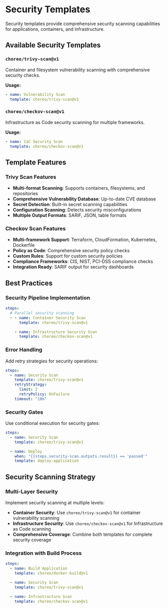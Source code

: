 # Security Templates

Security templates provide comprehensive security scanning capabilities for applications, containers, and infrastructure.

## Available Security Templates

### `choreo/trivy-scan@v1`
Container and filesystem vulnerability scanning with comprehensive security checks.

**Usage:**
```yaml
- name: Vulnerability Scan
  template: choreo/trivy-scan@v1
```

### `choreo/checkov-scan@v1`
Infrastructure as Code security scanning for multiple frameworks.

**Usage:**
```yaml
- name: IaC Security Scan
  template: choreo/checkov-scan@v1
```

## Template Features

### Trivy Scan Features

- **Multi-format Scanning**: Supports containers, filesystems, and repositories
- **Comprehensive Vulnerability Database**: Up-to-date CVE database
- **Secret Detection**: Built-in secret scanning capabilities
- **Configuration Scanning**: Detects security misconfigurations
- **Multiple Output Formats**: SARIF, JSON, table formats

### Checkov Scan Features

- **Multi-framework Support**: Terraform, CloudFormation, Kubernetes, Dockerfile
- **Policy as Code**: Comprehensive security policy checks
- **Custom Rules**: Support for custom security policies
- **Compliance Frameworks**: CIS, NIST, PCI-DSS compliance checks
- **Integration Ready**: SARIF output for security dashboards

## Best Practices

### Security Pipeline Implementation
```yaml
steps:
  # Parallel security scanning
  - - name: Container Security Scan
      template: choreo/trivy-scan@v1

    - name: Infrastructure Security Scan
      template: choreo/checkov-scan@v1
```

### Error Handling
Add retry strategies for security operations:
```yaml
steps:
  - name: Security Scan
    template: choreo/trivy-scan@v1
    retryStrategy:
      limit: 2
      retryPolicy: OnFailure
    timeout: "10m"
```

### Security Gates
Use conditional execution for security gates:
```yaml
steps:
  - name: Security Scan
    template: choreo/trivy-scan@v1

  - name: Deploy
    when: "{{steps.security-scan.outputs.result}} == 'passed'"
    template: deploy-application
```

## Security Scanning Strategy

### Multi-Layer Security
Implement security scanning at multiple levels:

- **Container Security**: Use `choreo/trivy-scan@v1` for container vulnerability scanning
- **Infrastructure Security**: Use `choreo/checkov-scan@v1` for Infrastructure as Code scanning
- **Comprehensive Coverage**: Combine both templates for complete security coverage

### Integration with Build Process
```yaml
steps:
  - name: Build Application
    template: choreo/docker-build@v1

  - name: Security Scan
    template: choreo/trivy-scan@v1

  - name: Infrastructure Scan
    template: choreo/checkov-scan@v1
```
